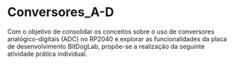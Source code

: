 # Conversores_A-D
Com o objetivo de consolidar os conceitos sobre o uso de conversores analógico-digitais (ADC) no RP2040 e explorar as funcionalidades da placa de desenvolvimento BitDogLab, propõe-se a realização da seguinte atividade prática individual.
